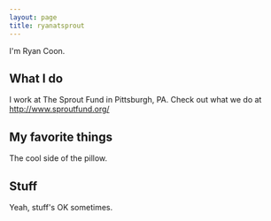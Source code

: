 ```yaml
---
layout: page
title: ryanatsprout
---
```

I'm Ryan Coon.

## What I do
I work at The Sprout Fund in Pittsburgh, PA. Check out what we do at http://www.sproutfund.org/

## My favorite things
The cool side of the pillow.

## Stuff
Yeah, stuff's OK sometimes.
